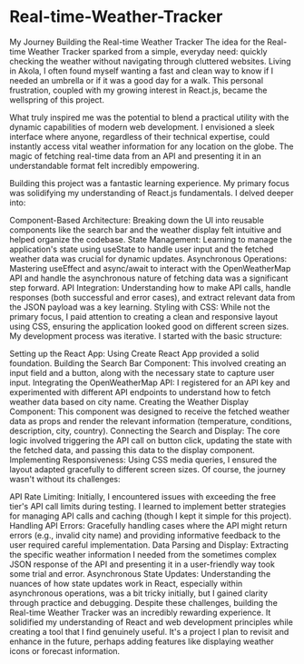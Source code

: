 # Real-time-Weather-Tracker
My Journey Building the Real-time Weather Tracker
The idea for the Real-time Weather Tracker sparked from a simple, everyday need: quickly checking the weather without navigating through cluttered websites. Living in Akola, I often found myself wanting a fast and clean way to know if I needed an umbrella or if it was a good day for a walk. This personal frustration, coupled with my growing interest in React.js, became the wellspring of this project.

What truly inspired me was the potential to blend a practical utility with the dynamic capabilities of modern web development. I envisioned a sleek interface where anyone, regardless of their technical expertise, could instantly access vital weather information for any location on the globe. The magic of fetching real-time data from an API and presenting it in an understandable format felt incredibly empowering.

Building this project was a fantastic learning experience. My primary focus was solidifying my understanding of React.js fundamentals. I delved deeper into:

Component-Based Architecture: Breaking down the UI into reusable components like the search bar and the weather display felt intuitive and helped organize the codebase.
State Management: Learning to manage the application's state using useState to handle user input and the fetched weather data was crucial for dynamic updates.
Asynchronous Operations: Mastering useEffect and async/await to interact with the OpenWeatherMap API and handle the asynchronous nature of fetching data was a significant step forward.
API Integration: Understanding how to make API calls, handle responses (both successful and error cases), and extract relevant data from the JSON payload was a key learning.
Styling with CSS: While not the primary focus, I paid attention to creating a clean and responsive layout using CSS, ensuring the application looked good on different screen sizes.
My development process was iterative. I started with the basic structure:

Setting up the React App: Using Create React App provided a solid foundation.
Building the Search Bar Component: This involved creating an input field and a button, along with the necessary state to capture user input.
Integrating the OpenWeatherMap API: I registered for an API key and experimented with different API endpoints to understand how to fetch weather data based on city name.
Creating the Weather Display Component: This component was designed to receive the fetched weather data as props and render the relevant information (temperature, conditions, description, city, country).
Connecting the Search and Display: The core logic involved triggering the API call on button click, updating the state with the fetched data, and passing this data to the display component.
Implementing Responsiveness: Using CSS media queries, I ensured the layout adapted gracefully to different screen sizes.
Of course, the journey wasn't without its challenges:

API Rate Limiting: Initially, I encountered issues with exceeding the free tier's API call limits during testing. I learned to implement better strategies for managing API calls and caching (though I kept it simple for this project).
Handling API Errors: Gracefully handling cases where the API might return errors (e.g., invalid city name) and providing informative feedback to the user required careful implementation.
Data Parsing and Display: Extracting the specific weather information I needed from the sometimes complex JSON response of the API and presenting it in a user-friendly way took some trial and error.
Asynchronous State Updates: Understanding the nuances of how state updates work in React, especially within asynchronous operations, was a bit tricky initially, but I gained clarity through practice and debugging.
Despite these challenges, building the Real-time Weather Tracker was an incredibly rewarding experience. It solidified my understanding of React and web development principles while creating a tool that I find genuinely useful. It's a project I plan to revisit and enhance in the future, perhaps adding features like displaying weather icons or forecast information.
